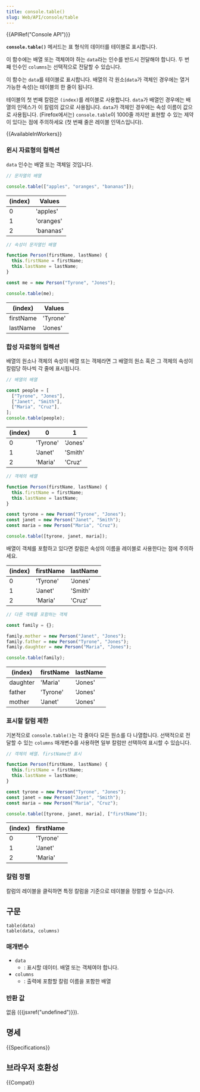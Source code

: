```yaml
---
title: console.table()
slug: Web/API/console/table
---
```


{{APIRef("Console API")}}

**`console.table()`** 메서드는 표 형식의 데이터를 테이블로 표시합니다.

이 함수에는 배열 또는 객체여야 하는 `data`라는 인수를 반드시 전달해야 합니다.
두 번째 인수인 `columns`는 선택적으로 전달할 수 있습니다.

이 함수는 `data`를 테이블로 표시합니다. 배열의 각 원소(`data`가 객체인 경우에는 열거 가능한 속성)는
테이블의 한 줄이 됩니다.

테이블의 첫 번째 칼럼은 `(index)`를 레이블로 사용합니다. `data`가 배열인 경우에는 배열의 인덱스가
이 칼럼의 값으로 사용됩니다. `data`가 객체인 경우에는 속성 이름이 값으로 사용됩니다. (Firefox에서는)
`console.table`이 1000줄 까지만 표현할 수 있는 제약이 있다는 점에 주의하세요
(첫 번째 줄은 레이블 인덱스입니다).

{{AvailableInWorkers}}

### 윈시 자료형의 컬렉션

`data` 인수는 배열 또는 객체일 것입니다.

```js
// 문자열의 배열

console.table(["apples", "oranges", "bananas"]);
```

| (index) | Values    |
| ------- | --------- |
| 0       | 'apples'  |
| 1       | 'oranges' |
| 2       | 'bananas' |

```js
// 속성이 문자열인 배열

function Person(firstName, lastName) {
  this.firstName = firstName;
  this.lastName = lastName;
}

const me = new Person("Tyrone", "Jones");

console.table(me);
```

| (index)   | Values   |
| --------- | -------- |
| firstName | 'Tyrone' |
| lastName  | 'Jones'  |

### 합성 자료형의 컬렉션

배열의 원소나 객체의 속성이 배열 또는 객체라면 그 배열의 원소 혹은 그 객체의 속성이 칼럼당 하나씩 각 줄에 표시됩니다.

```js
// 배열의 배열

const people = [
  ["Tyrone", "Jones"],
  ["Janet", "Smith"],
  ["Maria", "Cruz"],
];
console.table(people);
```

| (index) | 0        | 1       |
| ------- | -------- | ------- |
| 0       | 'Tyrone' | 'Jones' |
| 1       | 'Janet'  | 'Smith' |
| 2       | 'Maria'  | 'Cruz'  |

```js
// 객체의 배열

function Person(firstName, lastName) {
  this.firstName = firstName;
  this.lastName = lastName;
}

const tyrone = new Person("Tyrone", "Jones");
const janet = new Person("Janet", "Smith");
const maria = new Person("Maria", "Cruz");

console.table([tyrone, janet, maria]);
```

배열이 객체를 포함하고 있다면 칼럼은 속성의 이름을 레이블로 사용한다는 점에 주의하세요.

| (index) | firstName | lastName |
| ------- | --------- | -------- |
| 0       | 'Tyrone'  | 'Jones'  |
| 1       | 'Janet'   | 'Smith'  |
| 2       | 'Maria'   | 'Cruz'   |

```js
// 다른 객체를 포함하는 객체

const family = {};

family.mother = new Person("Janet", "Jones");
family.father = new Person("Tyrone", "Jones");
family.daughter = new Person("Maria", "Jones");

console.table(family);
```

| (index)  | firstName | lastName |
| -------- | --------- | -------- |
| daughter | 'Maria'   | 'Jones'  |
| father   | 'Tyrone'  | 'Jones'  |
| mother   | 'Janet'   | 'Jones'  |

### 표시할 칼럼 제한

기본적으로 `console.table()`는 각 줄마다 모든 원소를 다 나열합니다. 선택적으로 전달할 수 있는
`columns` 매개변수를 사용하면 일부 칼럼만 선택하여 표시할 수 있습니다.

```js
// 객체의 배열. firstName만 표시

function Person(firstName, lastName) {
  this.firstName = firstName;
  this.lastName = lastName;
}

const tyrone = new Person("Tyrone", "Jones");
const janet = new Person("Janet", "Smith");
const maria = new Person("Maria", "Cruz");

console.table([tyrone, janet, maria], ["firstName"]);
```

| (index) | firstName |
| ------- | --------- |
| 0       | 'Tyrone'  |
| 1       | 'Janet'   |
| 2       | 'Maria'   |

### 칼럼 정렬

칼럼의 레이블을 클릭하면 특정 칼럼을 기준으로 테이블을 정렬할 수 있습니다.

## 구문

```js-nolint
table(data)
table(data, columns)
```

### 매개변수

- `data`
  - : 표시할 데이터. 배열 또는 객체여야 합니다.
- `columns`
  - : 출력에 포함할 칼럼 이름을 포함한 배열

### 반환 값

없음 ({{jsxref("undefined")}}).

## 명세

{{Specifications}}

## 브라우저 호환성

{{Compat}}
